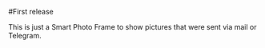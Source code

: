 #First release

This is just a Smart Photo Frame to show pictures that were sent via mail or Telegram.
